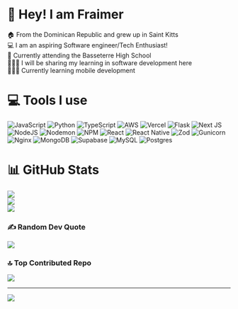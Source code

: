 # 💫 Hey! I am Fraimer
🏠 From the Dominican Republic and grew up in Saint Kitts<br>💻 I am an aspiring Software engineer/Tech Enthusiast!<br>🏫 Currently attending the Basseterre High School<br>💁🏽‍♂️ I will be sharing my learning in software development here<br>👨🏽‍💻 Currently learning mobile development


# 💻 Tools I use
![JavaScript](https://img.shields.io/badge/javascript-%23323330.svg?style=plastic&logo=javascript&logoColor=%23F7DF1E) ![Python](https://img.shields.io/badge/python-3670A0?style=plastic&logo=python&logoColor=ffdd54) ![TypeScript](https://img.shields.io/badge/typescript-%23007ACC.svg?style=plastic&logo=typescript&logoColor=white) ![AWS](https://img.shields.io/badge/AWS-%23FF9900.svg?style=plastic&logo=amazon-aws&logoColor=white) ![Vercel](https://img.shields.io/badge/vercel-%23000000.svg?style=plastic&logo=vercel&logoColor=white) ![Flask](https://img.shields.io/badge/flask-%23000.svg?style=plastic&logo=flask&logoColor=white) ![Next JS](https://img.shields.io/badge/Next-black?style=plastic&logo=next.js&logoColor=white) ![NodeJS](https://img.shields.io/badge/node.js-6DA55F?style=plastic&logo=node.js&logoColor=white) ![Nodemon](https://img.shields.io/badge/NODEMON-%23323330.svg?style=plastic&logo=nodemon&logoColor=%BBDEAD) ![NPM](https://img.shields.io/badge/NPM-%23CB3837.svg?style=plastic&logo=npm&logoColor=white) ![React](https://img.shields.io/badge/react-%2320232a.svg?style=plastic&logo=react&logoColor=%2361DAFB) ![React Native](https://img.shields.io/badge/react_native-%2320232a.svg?style=plastic&logo=react&logoColor=%2361DAFB) ![Zod](https://img.shields.io/badge/zod-%233068b7.svg?style=plastic&logo=zod&logoColor=white) ![Gunicorn](https://img.shields.io/badge/gunicorn-%298729.svg?style=plastic&logo=gunicorn&logoColor=white) ![Nginx](https://img.shields.io/badge/nginx-%23009639.svg?style=plastic&logo=nginx&logoColor=white) ![MongoDB](https://img.shields.io/badge/MongoDB-%234ea94b.svg?style=plastic&logo=mongodb&logoColor=white) ![Supabase](https://img.shields.io/badge/Supabase-3ECF8E?style=plastic&logo=supabase&logoColor=white) ![MySQL](https://img.shields.io/badge/mysql-4479A1.svg?style=plastic&logo=mysql&logoColor=white) ![Postgres](https://img.shields.io/badge/postgres-%23316192.svg?style=plastic&logo=postgresql&logoColor=white)
# 📊 GitHub Stats
![](https://github-readme-stats.vercel.app/api?username=fraimerr&theme=radical&hide_border=false&include_all_commits=false&count_private=false)<br/>
![](https://github-readme-streak-stats.herokuapp.com/?user=fraimerr&theme=radical&hide_border=false)<br/>
![](https://github-readme-stats.vercel.app/api/top-langs/?username=fraimerr&theme=radical&hide_border=false&include_all_commits=false&count_private=false&layout=compact)

### ✍️ Random Dev Quote
![](https://quotes-github-readme.vercel.app/api?type=horizontal&theme=radical)

### 🔝 Top Contributed Repo
![](https://github-contributor-stats.vercel.app/api?username=fraimerr&limit=5&theme=radical&combine_all_yearly_contributions=true)

---
[![](https://visitcount.itsvg.in/api?id=fraimerr&icon=5&color=6)](https://visitcount.itsvg.in)

<!-- Proudly created with GPRM ( https://gprm.itsvg.in ) -->
